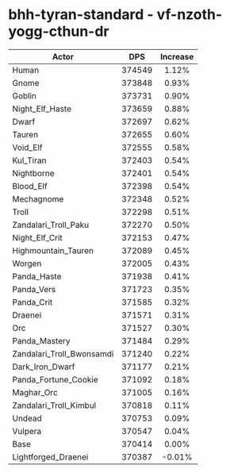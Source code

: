 # bhh-tyran-standard - vf-nzoth-yogg-cthun-dr
| Actor | DPS | Increase |
|---|:---:|:---:|
|Human|374549|1.12%|
|Gnome|373848|0.93%|
|Goblin|373731|0.90%|
|Night_Elf_Haste|373659|0.88%|
|Dwarf|372697|0.62%|
|Tauren|372655|0.60%|
|Void_Elf|372555|0.58%|
|Kul_Tiran|372403|0.54%|
|Nightborne|372401|0.54%|
|Blood_Elf|372398|0.54%|
|Mechagnome|372348|0.52%|
|Troll|372298|0.51%|
|Zandalari_Troll_Paku|372270|0.50%|
|Night_Elf_Crit|372153|0.47%|
|Highmountain_Tauren|372089|0.45%|
|Worgen|372005|0.43%|
|Panda_Haste|371938|0.41%|
|Panda_Vers|371723|0.35%|
|Panda_Crit|371585|0.32%|
|Draenei|371571|0.31%|
|Orc|371527|0.30%|
|Panda_Mastery|371484|0.29%|
|Zandalari_Troll_Bwonsamdi|371240|0.22%|
|Dark_Iron_Dwarf|371177|0.21%|
|Panda_Fortune_Cookie|371092|0.18%|
|Maghar_Orc|371005|0.16%|
|Zandalari_Troll_Kimbul|370818|0.11%|
|Undead|370753|0.09%|
|Vulpera|370547|0.04%|
|Base|370414|0.00%|
|Lightforged_Draenei|370387|-0.01%|
